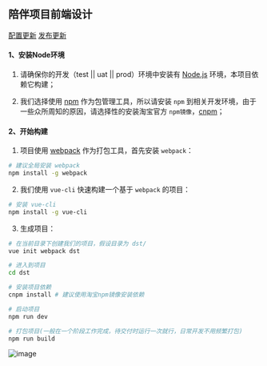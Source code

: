 
## 陪伴项目前端设计

[配置更新](config_update.md)
[发布更新](changelog.md)

#### 1、安装Node环境

1. 请确保你的开发（test || uat || prod）环境中安装有 [Node.js](https://nodejs.org/zh-cn/) 环境，本项目依赖它构建；

2. 我们选择使用 [npm](https://www.npmjs.com/) 作为包管理工具，所以请安装 `npm` 到相关开发环境，由于一些众所周知的原因，请选择性的安装淘宝官方 `npm镜像`，[cnpm](http://npm.taobao.org/)；

#### 2、开始构建

1. 项目使用 [webpack](https://doc.webpack-china.org/) 作为打包工具，首先安装 `webpack`：
```sh
# 建议全局安装 webpack
npm install -g webpack
```

2. 我们使用 `vue-cli` 快速构建一个基于 `webpack` 的项目：
```sh
# 安装 vue-cli
npm install -g vue-cli
```

3. 生成项目：
```sh
# 在当前目录下创建我们的项目，假设目录为 dst/
vue init webpack dst

# 进入到项目
cd dst

# 安装项目依赖
cnpm install # 建议使用淘宝npm镜像安装依赖

# 启动项目
npm run dev

# 打包项目(一般在一个阶段工作完成，待交付时运行一次就行，日常开发不用频繁打包)
npm run build
```

![image](D:文档/vue.png)
